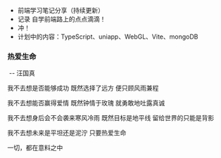 - 前端学习笔记分享（持续更新）
 - 记录 自学前端路上的点点滴滴！
 - 冲！
 - 计划中的内容：TypeScript、uniapp、WebGL、Vite、mongoDB



### 热爱生命

​             -- 汪国真

我不去想是否能够成功
既然选择了远方
便只顾风雨兼程

我不去想能否赢得爱情
既然钟情于玫瑰
就勇敢地吐露真诚

我不去想身后会不会袭来寒风冷雨
既然目标是地平线
留给世界的只能是背影

我不去想未来是平坦还是泥泞
只要热爱生命

一切，都在意料之中
